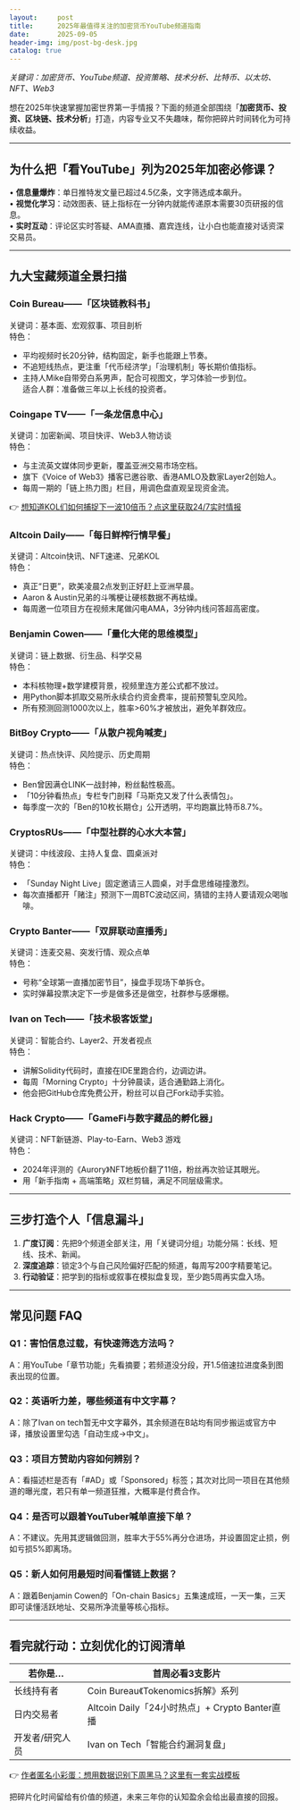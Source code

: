 ```yaml
---
layout:     post
title:      2025年最值得关注的加密货币YouTube频道指南
date:       2025-09-05
header-img: img/post-bg-desk.jpg
catalog: true
---
```


*关键词：加密货币、YouTube频道、投资策略、技术分析、比特币、以太坊、NFT、Web3*

想在2025年快速掌握加密世界第一手情报？下面的频道全部围绕「**加密货币、投资、区块链、技术分析**」打造，内容专业又不失趣味，帮你把碎片时间转化为可持续收益。

---

## 为什么把「看YouTube」列为2025年加密必修课？

• **信息量爆炸**：单日推特发文量已超过4.5亿条，文字筛选成本飙升。  
• **视觉化学习**：动效图表、链上指标在一分钟内就能传递原本需要30页研报的信息。  
• **实时互动**：评论区实时答疑、AMA直播、嘉宾连线，让小白也能直接对话资深交易员。

---

## 九大宝藏频道全景扫描

### Coin Bureau——「区块链教科书」
关键词：基本面、宏观叙事、项目剖析  
特色：  
- 平均视频时长20分钟，结构固定，新手也能跟上节奏。  
- 不追短线热点，更注重「代币经济学」「治理机制」等长期价值指标。  
- 主持人Mike自带旁白系男声，配合可视图文，学习体验一步到位。  
适合人群：准备做三年以上长线的投资者。  

### Coingape TV——「一条龙信息中心」
关键词：加密新闻、项目快评、Web3人物访谈  
特色：  
- 与主流英文媒体同步更新，覆盖亚洲交易市场空档。  
- 旗下《Voice of Web3》播客已邀谷歌、香港AMLO及数家Layer2创始人。  
- 每周一期的「链上热力图」栏目，用调色盘直观呈现资金流。  

👉 [想知道KOL们如何捕捉下一波10倍币？点这里获取24/7实时情报](https://okxdog.com/)  

### Altcoin Daily——「每日鲜榨行情早餐」
关键词：Altcoin快讯、NFT速递、兄弟KOL  
特色：  
- 真正“日更”，欧美凌晨2点发到正好赶上亚洲早晨。  
- Aaron & Austin兄弟的斗嘴梗让硬核数据不再枯燥。  
- 每周邀一位项目方在视频末尾做闪电AMA，3分钟内线问答超高密度。  

### Benjamin Cowen——「量化大佬的思维模型」
关键词：链上数据、衍生品、科学交易  
特色：  
- 本科核物理+数学建模背景，视频里连方差公式都不放过。  
- 用Python脚本抓取交易所永续合约资金费率，提前预警轧空风险。  
- 所有预测回测1000次以上，胜率>60%才被放出，避免羊群效应。  

### BitBoy Crypto——「从散户视角喊麦」
关键词：热点快评、风险提示、历史周期  
特色：  
- Ben曾因满仓LINK一战封神，粉丝黏性极高。  
- 「10分钟看热点」专栏专门剖释「马斯克又发了什么表情包」。  
- 每季度一次的「Ben的10枚长期仓」公开透明，平均跑赢比特币8.7%。  

### CryptosRUs——「中型社群的心水大本营」
关键词：中线波段、主持人复盘、圆桌派对  
特色：  
- 「Sunday Night Live」固定邀请三人圆桌，对手盘思维碰撞激烈。  
- 每次直播都开「赌注」预测下一周BTC波动区间，猜错的主持人要请观众喝咖啡。  

### Crypto Banter——「双屏联动直播秀」
关键词：连麦交易、突发行情、观众点单  
特色：  
- 号称“全球第一直播加密节目”，操盘手现场下单拆仓。  
- 实时弹幕投票决定下一步是做多还是做空，社群参与感爆棚。  

### Ivan on Tech——「技术极客饭堂」
关键词：智能合约、Layer2、开发者视点  
特色：  
- 讲解Solidity代码时，直接在IDE里跑合约，边调边讲。  
- 每周「Morning Crypto」十分钟晨读，适合通勤路上消化。  
- 他会把GitHub仓库免费公开，粉丝可以自己Fork动手实验。  

### Hack Crypto——「GameFi与数字藏品的孵化器」
关键词：NFT新链游、Play-to-Earn、Web3 游戏  
特色：  
- 2024年评测的《Aurory》NFT地板价翻了11倍，粉丝再次验证其眼光。  
- 用「新手指南 + 高端策略」双栏剪辑，满足不同层级需求。  

---

## 三步打造个人「信息漏斗」

1. **广度订阅**：先把9个频道全部关注，用「关键词分组」功能分隔：长线、短线、技术、新闻。  
2. **深度追踪**：锁定3个与自己风险偏好匹配的频道，每周写200字精要笔记。  
3. **行动验证**：把学到的指标或叙事在模拟盘复现，至少跑5周再实盘入场。  

---

## 常见问题 FAQ

### Q1：害怕信息过载，有快速筛选方法吗？  
A：用YouTube「章节功能」先看摘要；若频道没分段，开1.5倍速拉进度条到图表出现的位置。  

### Q2：英语听力差，哪些频道有中文字幕？  
A：除了Ivan on tech暂无中文字幕外，其余频道在B站均有同步搬运或官方中译，播放设置里勾选「自动生成→中文」。  

### Q3：项目方赞助内容如何辨别？  
A：看描述栏是否有「#AD」或「Sponsored」标签；其次对比同一项目在其他频道的曝光度，若只有单一频道狂推，大概率是付费合作。  

### Q4：是否可以跟着YouTuber喊单直接下单？  
A：不建议。先用其逻辑做回测，胜率大于55%再分仓进场，并设置固定止损，例如亏损5%即离场。  

### Q5：新人如何用最短时间看懂链上数据？  
A：跟着Benjamin Cowen的「On-chain Basics」五集速成班，一天一集，三天即可读懂活跃地址、交易所净流量等核心指标。  

---

## 看完就行动：立刻优化的订阅清单  

| 若你是…            | 首周必看3支影片                                |
|--------------------|------------------------------------------------|
| 长线持有者         | Coin Bureau《Tokenomics拆解》系列              |
| 日内交易者         | Altcoin Daily「24小时热点」+ Crypto Banter直播 |
| 开发者/研究人员    | Ivan on Tech「智能合约漏洞复盘」                |

👉 [作者匿名小彩蛋：想用数据识别下周黑马？这里有一套实战模板](https://okxdog.com/)  

把碎片化时间留给有价值的频道，未来三年你的认知盈余会给出最直接的回报。